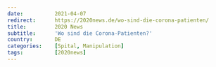 ```yaml
---
date:          2021-04-07
redirect:      https://2020news.de/wo-sind-die-corona-patienten/
title:         2020 News
subtitle:      'Wo sind die Corona-Patienten?'
country:       DE
categories:    [Spital, Manipulation]
tags:          [2020news]
---
```

